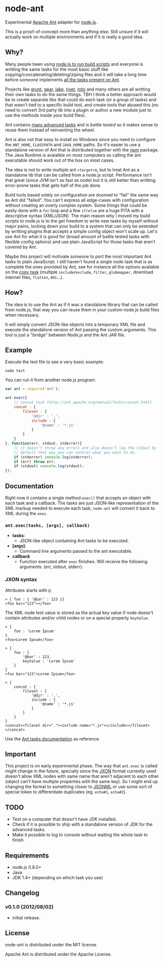 # node-ant

Experimental [Apache Ant](http://ant.apache.org/) adapter for
[node.js](http://nodejs.org).

This is a proof-of-concept more than anything else. Still unsure if it will
actually work on multiple environments and if it is really a good idea.



## Why?

Many people been using [node.js to run build
scripts](http://blog.millermedeiros.com/node-js-as-a-build-script/) and
everyone is writting the same tasks for the most basic stuff like
copying/concateneting/deleting/ziping files and it will take a long time before
*someone* implements [all the tasks present on
Ant](http://ant.apache.org/manual/tasksoverview.html).

Projects like [grunt](https://github.com/cowboy/grunt),
[gear](https://github.com/yahoo/gear), [jake](https://github.com/mde/jake),
[rivet](https://github.com/jaredhanson/rivet),
[roto](https://github.com/diy/roto) and many others are all writting their own
tasks to do the same things. TBH I think a better approach would be to create
separate libs that could do each task (or a group of tasks) and that wasn't
tied to a specific build tool, and create tools that abused this (no need to
convert 3rd party lib into a plugin or author a new module just to use the
methods inside your build files).

Ant contains [many advanced tasks](http://ant.apache.org/manual/tasksoverview.html)
and is *battle tested* so it makes sense to reuse them instead of reinventing
the wheel.

Ant is also not that easy to install on Windows since you need to configure the
`ANT_HOME`, `CLASSPATH` and `JAVA_HOME` paths. So it's easier to use
a standalone version of Ant that is distributed together with the
[npm](http://npmjs.org) package. The Java Runtime is avaialble on most
computers so calling the ant executable should work out of the box on most
cases.

The idea is not to write multiple ant `<target>`s, but to treat Ant as
a standalone lib that can be called from a node.js script. Performance isn't
that great (since JVM isn't as fast as node) but it is still better than
writting error-prone tasks that gets half of the job done.

Build tools based solely on configuration are doomed to "fail" the same way as
Ant did "failed". You can't express all edge-cases with configuration without
creating an overly complex system. Some things that could be easily done with
a `for` loop and a few `if/else` are a huge PITA with a descriptive syntax
(XML/JSON). The main reason why I moved my build scripts to node.js is to the
get freedom to write new tasks by myself without major pains, locking down your
build to a system that can only be extended by writting plugins that accepts
a simple config object won't scale up. Let's use Ant for what it is good for
(broad amount of battle tested tasks with flexible config options) and use
plain JavaScript for those tasks that aren't covered by Ant.

Maybe this project will motivate someone to port the most important Ant tasks
to plain JavaScript. I still haven't found a single node task that is as
complete the ones provided by Ant, see for instance all the options available
on the [copy task](http://ant.apache.org/manual/Tasks/copy.html) (multiple
`include`/`exclude`, `filter`, `globmapper`, download internet files,
`flatten`, etc...).



## How?

The idea is to use the Ant as if it was a standalone library that can be called
from node.js, that way you can reuse them in your custom node.js build files
when necessary.

It will simply convert JSON-like objects into a temporary XML file and execute
the standalone version of Ant passing the custom arguments. This tool is just
a "bridge" between Node.js and the Ant JAR file.



## Example

Execute the test file to see a very basic example:

    node test

You can run it from another node.js program:

```js
var ant = require('ant');

ant.exec({
    // concat task (http://ant.apache.org/manual/Tasks/concat.html)
    concat : {
        fileset : {
            '@dir' : '.',
            include : {
                '@name' : '*.js'
            }
        }
    }
}, function(err, stdout, stderror){
    // it doesn't throw any errors and also doesn't log the stdout by
    // default that way you can control what you want to do.
    if (stderror) console.log(stderror);
    if (err) throw err;
    if (stdout) console.log(stdout);
});
```



## Documentation

Right now it contains a single method `exec()` that accepts an object with each
task and a callback. The tasks are just JSON-like representation of the XML
markup needed to execute each task, `node-ant` will convert it back to XML
during the `exec`.


### `ant.exec(tasks, [args], callback)`

 - **tasks**:
   - JSON-like object containing Ant tasks to be executed.
 - **[args]**:
   - Command line arguments passed to the ant executable.
 - **callback**
   - Function executed after `exec` finishes. Will receive the following
     arguments: (err, stdout, stderr).


### JXON syntax

Attributes starts with `@`.

    > { foo : { '@bar' : 123 }}
    <foo bar="123"></foo>

The XML node text value is stored as the actual key value if node doesn't
contain attributes and/or child nodes or on a special property `keyValue`.

    > {
        foo : 'Lorem Ipsum'
    }
    <foo>Lorem Ipsum</foo>

    > {
        foo : {
            '@bar' : 123,
            keyValue : 'Lorem Ipsum'
        }
    }
    <foo bar="123">Lorem Ipsum</foo>

    > {
        concat : {
            fileset : {
                '@dir' : '.',
                include : {
                    '@name' : '*.js'
                }
            }
        }
    }
    <concat><fileset dir="."><include name="*.js"></include></fileset></concat>

Use the [Ant tasks
documentation](http://ant.apache.org/manual/tasksoverview.html) as reference.



## Important

This project is on early experimental phase. The way that `ant.exec` is called
might change in the future, specially since the
[JXON](https://developer.mozilla.org/en/JXON) format currently used doesn't
allow XML nodes with same name that aren't adjacent to each other (object can't
have multiple properties with the same key). So I might end up changing the
format to something closer to [JSONML](http://www.jsonml.org/) or use some sort
of special token to differentiate duplicates (eg. `echo#1`, `echo#2`).



## TODO

 - Test on a computer that doesn't have JDK installed.
 - Check if it is possible to ship with a standalone version of JDK for the
   advanced tasks.
 - Make it possible to log to console without waiting the whole task to finish.



## Requirements

 - node.js 0.8.0+
 - Java
 - JDK 1.4+ (depending on which task you use)



## Changelog

### v0.1.0 (2012/08/02)

 - initial release.



## License

node-ant is distributed under the MIT license.

Apache Ant is distributed under the Apache License.
